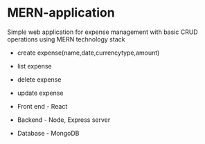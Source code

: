 # MERN-application

Simple web application for expense management with basic CRUD operations using MERN technology stack

- create expense(name,date,currencytype,amount)
- list expense
- delete expense
- update expense

- Front end - React
- Backend - Node, Express server
- Database - MongoDB
